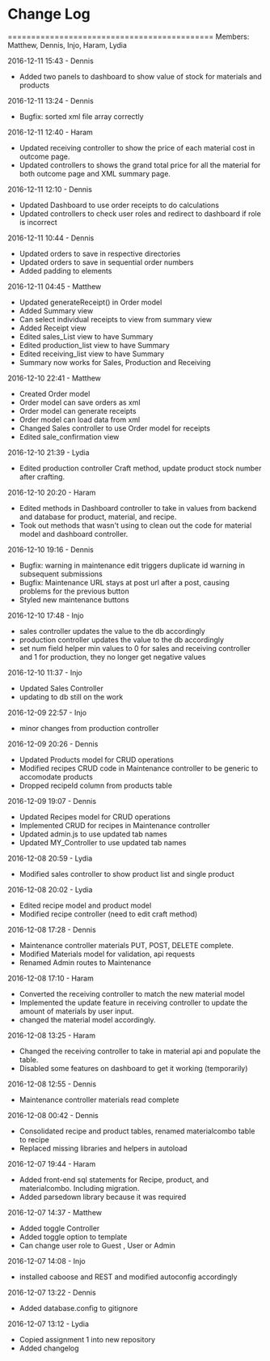 # Change Log 

============================================
Members: Matthew, Dennis, Injo, Haram, Lydia

2016-12-11 15:43 - Dennis
- Added two panels to dashboard to show value of stock for materials and products

2016-12-11 13:24 - Dennis
- Bugfix: sorted xml file array correctly

2016-12-11 12:40 - Haram
- Updated receiving controller to show the price of each material cost in outcome page.
- Updated controllers to shows the grand total price for all the material for both outcome page and XML summary page.

2016-12-11 12:10 - Dennis
- Updated Dashboard to use order receipts to do calculations
- Updated controllers to check user roles and redirect to dashboard if role is incorrect

2016-12-11 10:44 - Dennis
- Updated orders to save in respective directories
- Updated orders to save in sequential order numbers
- Added padding to <td> elements

2016-12-11 04:45 - Matthew
- Updated generateReceipt() in Order model
- Added Summary view
- Can select individual receipts to view from summary view
- Added Receipt view
- Edited sales_List view to have Summary
- Edited production_list view to have Summary
- Edited receiving_list view to have Summary
- Summary now works for Sales, Production and Receiving

2016-12-10 22:41 - Matthew
- Created Order model
- Order model can save orders as xml
- Order model can generate receipts
- Order model can load data from xml
- Changed Sales controller to use Order model for receipts
- Edited sale_confirmation view

2016-12-10 21:39 - Lydia
- Edited production controller Craft method, update product stock number after crafting.

2016-12-10 20:20 - Haram
- Edited methods in Dashboard controller to take in values from backend and database for product, material, and recipe.
- Took out methods that wasn't using to clean out the code for material model and dashboard controller.

2016-12-10 19:16 - Dennis
- Bugfix: warning in maintenance edit triggers duplicate id warning in subsequent submissions
- Bugfix: Maintenance URL stays at post url after a post, causing problems for the previous button
- Styled new maintenance buttons 

2016-12-10 17:48 - Injo
- sales controller updates the value to the db accordingly
- production controller updates the value to the db accordingly
- set num field helper min values to 0 for sales and receiving controller and 1 for production, they no longer get negative values

2016-12-10 11:37 - Injo
- Updated Sales Controller
- updating to db still on the work

2016-12-09 22:57 - Injo
- minor changes from production controller

2016-12-09 20:26 - Dennis
- Updated Products model for CRUD operations
- Modified recipes CRUD code in Maintenance controller to be generic to accomodate products
- Dropped recipeId column from products table

2016-12-09 19:07 - Dennis
- Updated Recipes model for CRUD operations
- Implemented CRUD for recipes in Maintenance controller 
- Updated admin.js to use updated tab names
- Updated MY_Controller to use updated tab names

2016-12-08 20:59 - Lydia
- Modified sales controller to show product list and single product

2016-12-08 20:02 - Lydia
- Edited recipe model and product model
- Modified recipe controller (need to edit craft method)

2016-12-08 17:28 - Dennis
- Maintenance controller materials PUT, POST, DELETE complete.
- Modified Materials model for validation, api requests
- Renamed Admin routes to Maintenance 

2016-12-08 17:10 - Haram
- Converted the receiving controller to match the new material model
- Implemented the update feature in receiving controller to update the amount of materials by user input.
- changed the material model accordingly.

2016-12-08 13:25 - Haram
- Changed the receiving controller to take in material api and populate the table.
- Disabled some features on dashboard to get it working (temporarily)

2016-12-08 12:55 - Dennis
- Maintenance controller materials read complete

2016-12-08 00:42 - Dennis
- Consolidated recipe and product tables, renamed materialcombo table to recipe
- Replaced missing libraries and helpers in autoload

2016-12-07 19:44 - Haram
- Added front-end sql statements for Recipe, product, and materialcombo. Including migration.
- Added parsedown library because it was required

2016-12-07 14:37 - Matthew
- Added toggle Controller
- Added toggle option to template
- Can change user role to Guest , User or Admin

2016-12-07 14:08 - Injo
- installed caboose and REST and modified autoconfig accordingly

2016-12-07 13:22 - Dennis
- Added database.config to gitignore

2016-12-07 13:12 - Lydia
- Copied assignment 1 into new repository
- Added changelog
